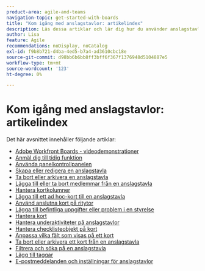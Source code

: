 ```yaml
---
product-area: agile-and-teams
navigation-topic: get-started-with-boards
title: "Kom igång med anslagstavlor: artikelindex"
description: Läs dessa artiklar och lär dig hur du använder anslagstavlor i Workfront.
author: Lisa
feature: Agile
recommendations: noDisplay, noCatalog
exl-id: f9b8b721-d4ba-4ed5-b7a4-ad3610cbc18e
source-git-commit: d98bb6b6bb8ff3bff6f367f1376948d5104887e5
workflow-type: tm+mt
source-wordcount: '123'
ht-degree: 0%

---
```


# Kom igång med anslagstavlor: artikelindex

<!-- Audited: 12/2023 -->

Det här avsnittet innehåller följande artiklar:

* [Adobe Workfront Boards - videodemonstrationer](/help/quicksilver/agile/get-started-with-boards/boards-video-demonstrations.md)
* [Anmäl dig till tidig funktion](../../agile/get-started-with-boards/boards-early-feature-opt-in.md)
* [Använda panelkontrollpanelen](../../agile/get-started-with-boards/use-boards-page.md)
* [Skapa eller redigera en anslagstavla](../../agile/get-started-with-boards/create-edit-board.md)
* [Ta bort eller arkivera en anslagstavla](/help/quicksilver/agile/get-started-with-boards/delete-archive-board.md)
* [Lägga till eller ta bort medlemmar från en anslagstavla](../../agile/get-started-with-boards/add-members-to-board.md)
* [Hantera kortkolumner](../../agile/get-started-with-boards/manage-board-columns.md)
* [Lägga till ett ad hoc-kort till en anslagstavla](../../agile/get-started-with-boards/add-card-to-board.md)
* [Använd anslutna kort på ritytor](/help/quicksilver/agile/get-started-with-boards/connected-cards.md)
* [Lägga till befintliga uppgifter eller problem i en styrelse](/help/quicksilver/agile/get-started-with-boards/add-card-from-list-to-board.md)
* [Hantera kort](../../agile/get-started-with-boards/move-board-items.md)
* [Hantera underaktiviteter på anslagstavlor](/help/quicksilver/agile/get-started-with-boards/manage-subtasks-on-boards.md)
* [Hantera checklisteobjekt på kort](/help/quicksilver/agile/get-started-with-boards/manage-checklist-items.md)
* [Anpassa vilka fält som visas på ett kort](/help/quicksilver/agile/get-started-with-boards/customize-fields-on-card.md)
* [Ta bort eller arkivera ett kort från en anslagstavla](../../agile/get-started-with-boards/delete-board-items.md)
* [Filtrera och söka på en anslagstavla](../../agile/get-started-with-boards/filter-search-in-board.md)
* [Lägg till taggar](../../agile/get-started-with-boards/add-tags.md)
* [E-postmeddelanden och inställningar för anslagstavlor](/help/quicksilver/agile/get-started-with-boards/boards-emails.md)
